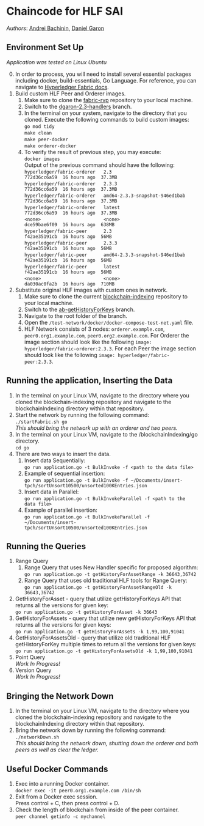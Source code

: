 # Chaincode for HLF SAI 

_Authors_: [Andrei Bachinin](https://github.com/r4sk01), [Daniel Garon](https://github.com/dgaron)

## Environment Set Up

_Application was tested on Linux Ubuntu_  

0. In order to process, you will need to install several essential packages including docker, build-essentials, Go Language. For reference, you can navigate to [Hyperledger Fabric docs](https://hyperledger-fabric.readthedocs.io/en/release-2.2/prereqs.html).  
1. Build custom HLF Peer and Orderer images.  
   1. Make sure to clone the [fabric-rvp](https://github.com/dgaron/fabric-rvp) repository to your local machine.  
   2. Switch to the [dgaron-2.3-handlers](https://github.com/dgaron/fabric-rvp/tree/dgaron-2.3-handlers) branch.  
   3. In the terminal on your system, navigate to the directory that you cloned. Execute the following commands to build custom images:  
      `go mod tidy`  
      `make clean`  
      `make peer-docker`  
      `make orderer-docker`  
   4. To verify the result of previous step, you may execute:  
      `docker images`  
      Output of the previous command should have the following:  
      `hyperledger/fabric-orderer   2.3                             772d36cc6a59  16 hours ago  37.3MB`  
      `hyperledger/fabric-orderer   2.3.3                           772d36cc6a59  16 hours ago  37.3MB`  
      `hyperledger/fabric-orderer   amd64-2.3.3-snapshot-946ed1bab  772d36cc6a59  16 hours ago  37.3MB`  
      `hyperledger/fabric-orderer   latest                          772d36cc6a59  16 hours ago  37.3MB`  
      `<none>                       <none>                          dce59bae6f09  16 hours ago  638MB`  
      `hyperledger/fabric-peer      2.3                             f42ae35191cb  16 hours ago  56MB`  
      `hyperledger/fabric-peer      2.3.3                           f42ae35191cb  16 hours ago  56MB`  
      `hyperledger/fabric-peer      amd64-2.3.3-snapshot-946ed1bab  f42ae35191cb  16 hours ago  56MB`  
      `hyperledger/fabric-peer      latest                          f42ae35191cb  16 hours ago  56MB`  
      `<none>                       <none>                          da030ac0fa2b  16 hours ago  710MB`  
2. Substitute original HLF images with custom ones in network.  
   1. Make sure to clone the current [blockchain-indexing](https://github.com/r4sk01/blockchain-indexing) repository to your local machine.  
   2. Switch to the [ab-getHistoryForKeys](https://github.com/r4sk01/blockchain-indexing/tree/ab-getHistoryForKeys) branch.  
   3. Navigate to the root folder of the branch.  
   4. Open the `/test-network/docker/docker-compose-test-net.yaml` file.  
   5. HLF Network consists of 3 nodes: `orderer.example.com`, `peer0.org1.example.com`, `peer0.org2.example.com`. For Orderer the image section should look like the following `image: hyperledger/fabric-orderer:2.3.3`. For each Peer the image section should look like the following `image: hyperledger/fabric-peer:2.3.3`.  

## Running the application, Inserting the Data

1. In the terminal on your Linux VM, navigate to the directory where you cloned
   the blockchain-indexing repository and navigate to the blockchainIndexing
   directory within that repository.  
2. Start the network by running the following command:  
   `./startFabric.sh go`  
   _This should bring the network up with an orderer and two peers._  
3. In the terminal on your Linux VM, navigate to the /blockchainIndexing/go
   directory.  
   `cd go`  
4. There are two ways to insert the data.  
   1. Insert data Sequentially:  
      `go run application.go -t BulkInvoke -f <path to the data file>`  
   2. Example of sequential insertion:  
      `go run application.go -t BulkInvoke -f ~/Documents/insert-tpch/sortUnsort10500/unsorted100KEntries.json`  
   3. Insert data in Parallel:  
      `go run application.go -t BulkInvokeParallel -f <path to the data file>`  
   4. Example of parallel insertion:  
      `go run application.go -t BulkInvokeParallel -f ~/Documents/insert-tpch/sortUnsort10500/unsorted100KEntries.json`  

## Running the Queries

1. Range Query  
   1. Range Query that uses New Handler specific for proposed algorithm:  
      `go run application.go -t getHistoryForAssetRange -k 36643,36742`  
   2. Range Query that uses old traditional HLF tools for Range Query:  
      `go run application.go -t getHistoryForAssetRangeOld -k 36643,36742`  
2. GetHistoryForAsset - query that utilize getHistoryForKeys API that returns all the versions for given key:  
   `go run application.go -t getHistoryForAsset -k 36643`  
3. GetHistoryForAssets - query that utilize new getHistoryForKeys API that returns all the versions for given keys:  
   `go run application.go -t getHistoryForAssets -k 1,99,100,91041`  
4. GetHistoryForAssetsOld - query that utilize old traditional HLF getHistoryForKey multiple times to return all the versions for given keys:  
   `go run application.go -t getHistoryForAssetsOld -k 1,99,100,91041`  
5. Point Query  
   _Work In Progress!_  
6. Version Query  
   _Work In Progress!_  

## Bringing the Network Down  

1. In the terminal on your Linux VM, navigate to the directory where you cloned
   the blockchain-indexing repository and navigate to the blockchainIndexing
   directory within that repository.  
2. Bring the network down by running the following command:  
   `./networkDown.sh`  
   _This should bring the network down, shutting down the orderer and both peers as well as clear the ledger._  

## Useful Docker Commands  

1. Exec into a running Docker container.  
   `docker exec -it peer0.org1.example.com /bin/sh`  
2. Exit from a Docker exec session.  
   Press control + C, then press control + D.  
3. Check the length of blockchain from inside of the peer container.  
   `peer channel getinfo -c mychannel`  
